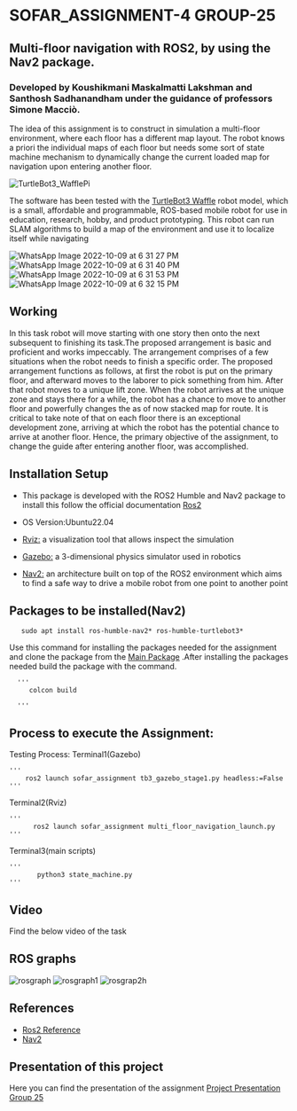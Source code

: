 # SOFAR_ASSIGNMENT-4  GROUP-25

## Multi-floor navigation with ROS2, by using the Nav2 package.
### Developed by Koushikmani Maskalmatti Lakshman and Santhosh Sadhanandham under the guidance of professors  Simone Macciò. 
The idea of this assignment is to construct in simulation a multi-floor environment,
where each floor has a different map layout. The robot knows a priori the individual
maps of each floor but needs some sort of state machine mechanism to dynamically
change the current loaded map for navigation upon entering another floor.

![TurtleBot3_WafflePi](https://user-images.githubusercontent.com/81651764/194770503-45cbd61b-7b50-442e-b67a-140f7cc4dc28.png)

The software has been tested with the [TurtleBot3 Waffle](https://emanual.robotis.com/docs/en/platform/turtlebot3/overview/) robot model, which is a small, affordable and programmable, ROS-based mobile robot for use in education, research, hobby, and product prototyping. This robot can run SLAM algorithms to build a map of the environment and use it to localize itself while navigating

![WhatsApp Image 2022-10-09 at 6 31 27 PM](https://user-images.githubusercontent.com/81651764/194768565-9a267e62-92b0-49b5-b935-38ec3bb0cc98.jpeg)
![WhatsApp Image 2022-10-09 at 6 31 40 PM](https://user-images.githubusercontent.com/81651764/194768569-d0dbabc6-a9f6-426d-808c-4e7008731808.jpeg)
![WhatsApp Image 2022-10-09 at 6 31 53 PM](https://user-images.githubusercontent.com/81651764/194768572-8e25321e-be51-4c92-8967-445ccfec507f.jpeg)
![WhatsApp Image 2022-10-09 at 6 32 15 PM](https://user-images.githubusercontent.com/81651764/194768577-e759a366-f073-43db-98a7-ed00cc3c0a57.jpeg)


## Working
  In this task robot will move starting with one story then onto the next subsequent to finishing its task.The proposed arrangement is basic and proficient and works impeccably. The arrangement comprises of a few situations when the robot needs to finish a specific order. The proposed arrangement functions as follows, at first the robot is put on the primary floor, and afterward moves to the laborer to pick something from him. After that robot moves to a unique lift zone. When the robot arrives at the unique zone and stays there for a while, the robot has a chance to move to another floor and powerfully changes the as of now stacked map for route. It is critical to take note of that on each floor there is an exceptional development zone, arriving at which the robot has the potential chance to arrive at another floor. Hence, the primary objective of the assignment, to change the guide after entering another floor, was accomplished. 
## Installation Setup

- This package is developed with the ROS2 Humble and Nav2 package to install this follow the official documentation [Ros2](https://docs.ros.org/en/humble/index.html)

- OS Version:Ubuntu22.04

- [Rviz:](http://wiki.ros.org/rviz) a visualization tool that allows inspect the simulation

- [Gazebo:](https://gazebosim.org/home) a 3-dimensional physics simulator used in robotics

- [Nav2:](https://navigation.ros.org/) an architecture built on top of the ROS2 environment which aims to find a safe way to drive a mobile robot from one point to  another point


 
## Packages to be installed(Nav2)  

       sudo apt install ros-humble-nav2* ros-humble-turtlebot3*
       
   Use this command for installing the packages needed for the assignment and clone the package from the [Main Package](https://github.com/Koushikmani/sofar.git) .After installing the packages needed build the package with the command.
        
      '''
         colcon build
         
      '''
## Process to execute the Assignment:

Testing Process:
Terminal1(Gazebo)

    '''
        ros2 launch sofar_assignment tb3_gazebo_stage1.py headless:=False
    '''
Terminal2(Rviz)

    '''
          ros2 launch sofar_assignment multi_floor_navigation_launch.py
    '''
Terminal3(main scripts)

    '''
           python3 state_machine.py
    '''
    
## Video
  Find the below video of the task
  
## ROS graphs  
![rosgraph](https://user-images.githubusercontent.com/81651764/194779899-d44fa8c7-ca21-413c-85f0-b02506bc78ef.png)
![rosgraph1](https://user-images.githubusercontent.com/81651764/194779901-d1bdf5ed-4c15-4595-a566-9dd8b43b9ac5.png)
![rosgrap2h](https://user-images.githubusercontent.com/81651764/194779904-e3fdbe1c-ef57-4dec-b00f-975f011d9e31.png)

## References
- [Ros2 Reference](https://automaticaddison.com/how-to-load-a-new-map-for-multi-floor-navigation-using-ros-2/) 
- [Nav2](https://navigation.ros.org/) 

## Presentation of this project

Here you can find the presentation of the assignment [Project Presentation Group 25](https://unigeit-my.sharepoint.com/:p:/g/personal/s5053566_studenti_unige_it/Eb4GXvMZjCZPkAOPl3CgukEBOmp50PicJvCANtFj14zN7w?e=cdHbTJ)
